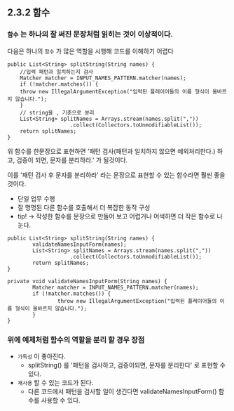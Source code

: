 ## 2.3.2 함수

### `함수` 는 하나의 잘 써진 문장처럼 읽히는 것이 이상적이다.

다음은 하나의 `함수` 가 많은 역할을 시행해 코드를 이해하기 어렵다

```
public List<String> splitString(String names) {
    //입력 패턴과 일치하는지 검사
    Matcher matcher = INPUT_NAMES_PATTERN.matcher(names);
    if (!matcher.matches()) {
    throw new IllegalArgumentException("입력된 플레이어들의 이름 형식이 올바르지 않습니다.");
    }
    // string을 , 기준으로 분리
    List<String> splitNames = Arrays.stream(names.split(","))
                    .collect(Collectors.toUnmodifiableList());
    return splitNames;
}
```

위 함수를 한문장으로 표현하면 '패턴 검사(패턴과 일치하지 않으면 예외처리한다.) 하고, 검증이 되면, 문자를 분리하라.' 가 될것이다.

이를 '패턴 검사 후 문자를 분리하라' 라는 문장으로 표현할 수 있는 함수라면 훨씬 좋을것이다.

- 단일 업무 수행
- 잘 명명된 다른 함수를 호출해서 더 복잡한 동작 구성
- tip! -> 작성한 함수를 문장으로 만들어 보고 어렵거나 어색하면 더 작은 함수로 나눈다.

```
public List<String> splitString(String names) {
        validateNamesInputForm(names);
        List<String> splitNames = Arrays.stream(names.split(","))
                    .collect(Collectors.toUnmodifiableList());
        return splitNames;
}

private void validateNamesInputForm(String names) {
        Matcher matcher = INPUT_NAMES_PATTERN.matcher(names);
        if (!matcher.matches()) {
                throw new IllegalArgumentException("입력된 플레이어들의 이름 형식이 올바르지 않습니다.");
        }
}
```

### 위에 예제처럼 함수의 역할을 분리 할 경우 장점

- `가독성` 이 좋아진다.
    - splitString() 를 '패턴을 검사하고, 검증이되면, 문자를 분리한다' 로 표현할 수 있다.
- `재사용` 할 수 있는 코드가 된다.
    - 다른 코드에서 패턴을 검사할 일이 생긴다면 validateNamesInputForm() 함수를 사용할 수 있다.
